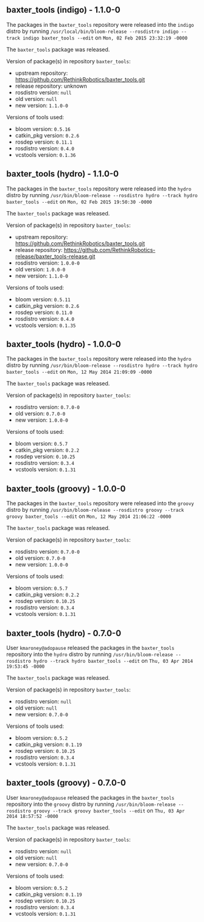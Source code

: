 ## baxter_tools (indigo) - 1.1.0-0

The packages in the `baxter_tools` repository were released into the `indigo` distro by running `/usr/local/bin/bloom-release --rosdistro indigo --track indigo baxter_tools --edit` on `Mon, 02 Feb 2015 23:32:19 -0000`

The `baxter_tools` package was released.

Version of package(s) in repository `baxter_tools`:
- upstream repository: https://github.com/RethinkRobotics/baxter_tools.git
- release repository: unknown
- rosdistro version: `null`
- old version: `null`
- new version: `1.1.0-0`

Versions of tools used:
- bloom version: `0.5.16`
- catkin_pkg version: `0.2.6`
- rosdep version: `0.11.1`
- rosdistro version: `0.4.0`
- vcstools version: `0.1.36`


## baxter_tools (hydro) - 1.1.0-0

The packages in the `baxter_tools` repository were released into the `hydro` distro by running `/usr/bin/bloom-release --rosdistro hydro --track hydro baxter_tools --edit` on `Mon, 02 Feb 2015 19:50:30 -0000`

The `baxter_tools` package was released.

Version of package(s) in repository `baxter_tools`:
- upstream repository: https://github.com/RethinkRobotics/baxter_tools.git
- release repository: https://github.com/RethinkRobotics-release/baxter_tools-release.git
- rosdistro version: `1.0.0-0`
- old version: `1.0.0-0`
- new version: `1.1.0-0`

Versions of tools used:
- bloom version: `0.5.11`
- catkin_pkg version: `0.2.6`
- rosdep version: `0.11.0`
- rosdistro version: `0.4.0`
- vcstools version: `0.1.35`


## baxter_tools (hydro) - 1.0.0-0

The packages in the `baxter_tools` repository were released into the `hydro` distro by running `/usr/bin/bloom-release --rosdistro hydro --track hydro baxter_tools --edit` on `Mon, 12 May 2014 21:09:09 -0000`

The `baxter_tools` package was released.

Version of package(s) in repository `baxter_tools`:
- rosdistro version: `0.7.0-0`
- old version: `0.7.0-0`
- new version: `1.0.0-0`

Versions of tools used:
- bloom version: `0.5.7`
- catkin_pkg version: `0.2.2`
- rosdep version: `0.10.25`
- rosdistro version: `0.3.4`
- vcstools version: `0.1.31`


## baxter_tools (groovy) - 1.0.0-0

The packages in the `baxter_tools` repository were released into the `groovy` distro by running `/usr/bin/bloom-release --rosdistro groovy --track groovy baxter_tools --edit` on `Mon, 12 May 2014 21:06:22 -0000`

The `baxter_tools` package was released.

Version of package(s) in repository `baxter_tools`:
- rosdistro version: `0.7.0-0`
- old version: `0.7.0-0`
- new version: `1.0.0-0`

Versions of tools used:
- bloom version: `0.5.7`
- catkin_pkg version: `0.2.2`
- rosdep version: `0.10.25`
- rosdistro version: `0.3.4`
- vcstools version: `0.1.31`


## baxter_tools (hydro) - 0.7.0-0

User `kmaroney@adopause` released the packages in the `baxter_tools` repository into the `hydro` distro by running `/usr/bin/bloom-release --rosdistro hydro --track hydro baxter_tools --edit` on `Thu, 03 Apr 2014 19:53:45 -0000`

The `baxter_tools` package was released.

Version of package(s) in repository `baxter_tools`:
- rosdistro version: `null`
- old version: `null`
- new version: `0.7.0-0`

Versions of tools used:
- bloom version: `0.5.2`
- catkin_pkg version: `0.1.19`
- rosdep version: `0.10.25`
- rosdistro version: `0.3.4`
- vcstools version: `0.1.31`


## baxter_tools (groovy) - 0.7.0-0

User `kmaroney@adopause` released the packages in the `baxter_tools` repository into the `groovy` distro by running `/usr/bin/bloom-release --rosdistro groovy --track groovy baxter_tools --edit` on `Thu, 03 Apr 2014 18:57:52 -0000`

The `baxter_tools` package was released.

Version of package(s) in repository `baxter_tools`:
- rosdistro version: `null`
- old version: `null`
- new version: `0.7.0-0`

Versions of tools used:
- bloom version: `0.5.2`
- catkin_pkg version: `0.1.19`
- rosdep version: `0.10.25`
- rosdistro version: `0.3.4`
- vcstools version: `0.1.31`


